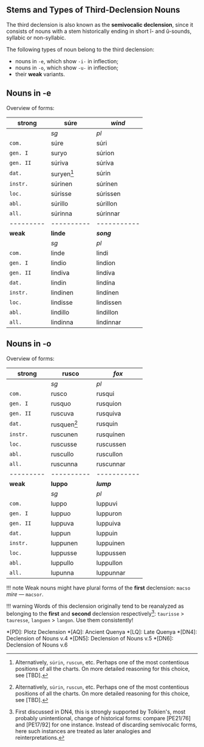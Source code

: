 ## Stems and Types of Third-Declension Nouns

The third declension is also known as the **semivocalic declension**, since it consists of nouns with a stem historically ending in short ĭ- and ŭ-sounds, syllabic or non-syllabic.

The following types of noun belong to the third declension:

+ nouns in `-e`, which show `-i-` in inflection;
+ nouns in `-o`, which show `-u-` in inflection;
+ their **weak** variants.

## Nouns in -e

Overview of forms:

| strong  	| súre    	| *wind*    	|
|---------	|----------	|-----------	|
|         	| *sg*     	| *pl*      	|
| `com.`   	| súre    	| súri	    	|
| `gen. I` 	| suryo   	| súrion	  	|
| `gen. II`	| súriva  	| súríva	  	|
| `dat.`   	| suryen[^1]| súrin		   	|
| `instr.` 	| súrinen 	| súrínen	 	|
| `loc.`   	| súrisse 	| súrissen		|
| `abl.`   	| súrillo 	| súrillon		|
| `all.`   	| súrinna 	| súrinnar	 	|
|---------	|----------	|-----------	|
| **weak**  |**linde**	| ***song***  	|
|         	| *sg*     	| *pl*      	|
| `com.`   	| linde   	| lindi    		|
| `gen. I` 	| lindio	| lindion	  	|
| `gen. II`	| lindiva	| lindíva	  	|
| `dat.`   	| lindin	| lindína   	|
| `instr.` 	| lindinen	| lindínen	 	|
| `loc.`   	| lindisse  | lindissen 	|
| `abl.`   	| lindillo	| lindillon 	|
| `all.`   	| lindinna  | lindinnar 	|

## Nouns in -o

Overview of forms:

| strong  	| rusco    	| *fox*   		|
|---------	|----------	|-----------	|
|         	| *sg*     	| *pl*      	|
| `com.`   	| rusco    	| rusqui   		|
| `gen. I` 	| rusquo	| rusquion	  	|
| `gen. II`	| ruscuva  	| rusquiva	  	|
| `dat.`   	| rusquen[^1]| rusquin	 	|
| `instr.` 	| ruscunen 	| rusquínen	 	|
| `loc.`   	| ruscusse 	| ruscussen	 	|
| `abl.`   	| ruscullo 	| ruscullon	 	|
| `all.`   	| ruscunna 	| ruscunnar	 	|
|---------	|----------	|-----------	|
| **weak**  | **luppo** | ***lump***  	|
|         	| *sg*     	| *pl*      	|
| `com.`   	| luppo   	| luppuvi    	|
| `gen. I` 	| luppuo	| luppuron  	|
| `gen. II`	| luppuva 	| luppuiva		|
| `dat.`   	| luppun  	| luppuin   	|
| `instr.` 	| luppunen	| luppuinen		|
| `loc.`   	| luppusse	| luppussen 	|
| `abl.`   	| luppullo	| luppullon 	|
| `all.`   	| lupunna	| luppunnar 	|

!!! note 
	Weak nouns might have plural forms of the **first** declension: `macso` *mire* &mdash; `macsor`.

!!! warning 
	Words of this declension originally tend to be reanalyzed as belonging to the **first** and **second** declension respectively[^2]: `taurisse` \> `tauresse`, `languen` \> `langon`. Use them consistently!

[^1]: Alternatively, `súrin`, `ruscun`, etc. Perhaps one of the most contentious positions of all the charts. On more detailed reasoning for this choice, see [TBD].
[^2]: First discussed in DN4, this is strongly supported by Tolkien's, most probably unintentional, change of historical forms: compare [PE21/76] and [PE17/92] for one instance. Instead of discarding semivocalic forms, here such instances are treated as later analogies and reinterpretations.  

*[PD]: Plotz Declension
*[AQ]: Ancient Quenya
*[LQ]: Late Quenya
*[DN4]: Declension of Nouns v.4
*[DN5]: Declension of Nouns v.5
*[DN6]: Declension of Nouns v.6